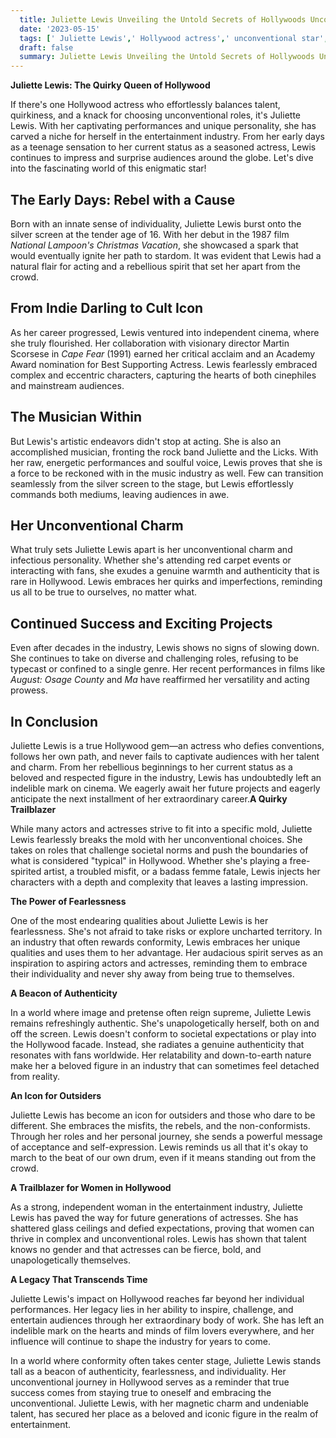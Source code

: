 ```yaml
---
  title: Juliette Lewis Unveiling the Untold Secrets of Hollywoods Unconventional Rebel 
  date: '2023-05-15'
  tags: [' Juliette Lewis',' Hollywood actress',' unconventional star',' untold secrets',' rebel persona']
  draft: false
  summary: Juliette Lewis Unveiling the Untold Secrets of Hollywoods Unconventional Rebel 
---
```

  **Juliette Lewis: The Quirky Queen of Hollywood**

If there's one Hollywood actress who effortlessly balances talent, quirkiness, and a knack for choosing unconventional roles, it's Juliette Lewis. With her captivating performances and unique personality, she has carved a niche for herself in the entertainment industry. From her early days as a teenage sensation to her current status as a seasoned actress, Lewis continues to impress and surprise audiences around the globe. Let's dive into the fascinating world of this enigmatic star!

## **The Early Days: Rebel with a Cause**

Born with an innate sense of individuality, Juliette Lewis burst onto the silver screen at the tender age of 16. With her debut in the 1987 film *National Lampoon's Christmas Vacation*, she showcased a spark that would eventually ignite her path to stardom. It was evident that Lewis had a natural flair for acting and a rebellious spirit that set her apart from the crowd.

## **From Indie Darling to Cult Icon**

As her career progressed, Lewis ventured into independent cinema, where she truly flourished. Her collaboration with visionary director Martin Scorsese in *Cape Fear* (1991) earned her critical acclaim and an Academy Award nomination for Best Supporting Actress. Lewis fearlessly embraced complex and eccentric characters, capturing the hearts of both cinephiles and mainstream audiences.

## **The Musician Within**

But Lewis's artistic endeavors didn't stop at acting. She is also an accomplished musician, fronting the rock band Juliette and the Licks. With her raw, energetic performances and soulful voice, Lewis proves that she is a force to be reckoned with in the music industry as well. Few can transition seamlessly from the silver screen to the stage, but Lewis effortlessly commands both mediums, leaving audiences in awe.

## **Her Unconventional Charm**

What truly sets Juliette Lewis apart is her unconventional charm and infectious personality. Whether she's attending red carpet events or interacting with fans, she exudes a genuine warmth and authenticity that is rare in Hollywood. Lewis embraces her quirks and imperfections, reminding us all to be true to ourselves, no matter what.

## **Continued Success and Exciting Projects**

Even after decades in the industry, Lewis shows no signs of slowing down. She continues to take on diverse and challenging roles, refusing to be typecast or confined to a single genre. Her recent performances in films like *August: Osage County* and *Ma* have reaffirmed her versatility and acting prowess.

## **In Conclusion**

Juliette Lewis is a true Hollywood gem—an actress who defies conventions, follows her own path, and never fails to captivate audiences with her talent and charm. From her rebellious beginnings to her current status as a beloved and respected figure in the industry, Lewis has undoubtedly left an indelible mark on cinema. We eagerly await her future projects and eagerly anticipate the next installment of her extraordinary career.**A Quirky Trailblazer**

While many actors and actresses strive to fit into a specific mold, Juliette Lewis fearlessly breaks the mold with her unconventional choices. She takes on roles that challenge societal norms and push the boundaries of what is considered "typical" in Hollywood. Whether she's playing a free-spirited artist, a troubled misfit, or a badass femme fatale, Lewis injects her characters with a depth and complexity that leaves a lasting impression.

**The Power of Fearlessness**

One of the most endearing qualities about Juliette Lewis is her fearlessness. She's not afraid to take risks or explore uncharted territory. In an industry that often rewards conformity, Lewis embraces her unique qualities and uses them to her advantage. Her audacious spirit serves as an inspiration to aspiring actors and actresses, reminding them to embrace their individuality and never shy away from being true to themselves.

**A Beacon of Authenticity**

In a world where image and pretense often reign supreme, Juliette Lewis remains refreshingly authentic. She's unapologetically herself, both on and off the screen. Lewis doesn't conform to societal expectations or play into the Hollywood facade. Instead, she radiates a genuine authenticity that resonates with fans worldwide. Her relatability and down-to-earth nature make her a beloved figure in an industry that can sometimes feel detached from reality.

**An Icon for Outsiders**

Juliette Lewis has become an icon for outsiders and those who dare to be different. She embraces the misfits, the rebels, and the non-conformists. Through her roles and her personal journey, she sends a powerful message of acceptance and self-expression. Lewis reminds us all that it's okay to march to the beat of our own drum, even if it means standing out from the crowd.

**A Trailblazer for Women in Hollywood**

As a strong, independent woman in the entertainment industry, Juliette Lewis has paved the way for future generations of actresses. She has shattered glass ceilings and defied expectations, proving that women can thrive in complex and unconventional roles. Lewis has shown that talent knows no gender and that actresses can be fierce, bold, and unapologetically themselves.

**A Legacy That Transcends Time**

Juliette Lewis's impact on Hollywood reaches far beyond her individual performances. Her legacy lies in her ability to inspire, challenge, and entertain audiences through her extraordinary body of work. She has left an indelible mark on the hearts and minds of film lovers everywhere, and her influence will continue to shape the industry for years to come.

In a world where conformity often takes center stage, Juliette Lewis stands tall as a beacon of authenticity, fearlessness, and individuality. Her unconventional journey in Hollywood serves as a reminder that true success comes from staying true to oneself and embracing the unconventional. Juliette Lewis, with her magnetic charm and undeniable talent, has secured her place as a beloved and iconic figure in the realm of entertainment.
  